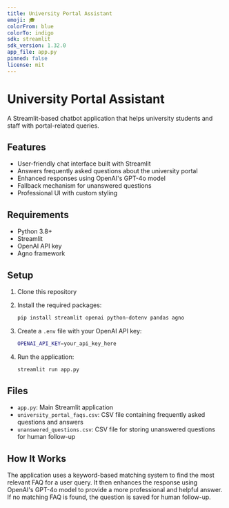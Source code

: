 ```yaml
---
title: University Portal Assistant
emoji: 🎓
colorFrom: blue
colorTo: indigo
sdk: streamlit
sdk_version: 1.32.0
app_file: app.py
pinned: false
license: mit
---
```


# University Portal Assistant

A Streamlit-based chatbot application that helps university students and staff with portal-related queries.

## Features

- User-friendly chat interface built with Streamlit
- Answers frequently asked questions about the university portal
- Enhanced responses using OpenAI's GPT-4o model
- Fallback mechanism for unanswered questions
- Professional UI with custom styling

## Requirements

- Python 3.8+
- Streamlit
- OpenAI API key
- Agno framework

## Setup

1. Clone this repository
2. Install the required packages:

   ```bash
   pip install streamlit openai python-dotenv pandas agno
   ```

3. Create a `.env` file with your OpenAI API key:

   ```bash
   OPENAI_API_KEY=your_api_key_here
   ```

4. Run the application:

   ```bash
   streamlit run app.py
   ```

## Files

- `app.py`: Main Streamlit application
- `university_portal_faqs.csv`: CSV file containing frequently asked questions and answers
- `unanswered_questions.csv`: CSV file for storing unanswered questions for human follow-up

## How It Works

The application uses a keyword-based matching system to find the most relevant FAQ for a user query. It then enhances the response using OpenAI's GPT-4o model to provide a more professional and helpful answer. If no matching FAQ is found, the question is saved for human follow-up.

